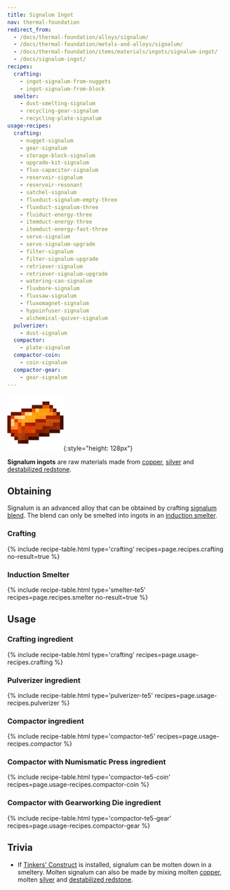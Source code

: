 ```yaml
---
title: Signalum Ingot
nav: thermal-foundation
redirect_from:
  - /docs/thermal-foundation/alloys/signalum/
  - /docs/thermal-foundation/metals-and-alloys/signalum/
  - /docs/thermal-foundation/items/materials/ingots/signalum-ingot/
  - /docs/signalum-ingot/
recipes:
  crafting:
    - ingot-signalum-from-nuggets
    - ingot-signalum-from-block
  smelter:
    - dust-smelting-signalum
    - recycling-gear-signalum
    - recycling-plate-signalum
usage-recipes:
  crafting:
    - nugget-signalum
    - gear-signalum
    - storage-block-signalum
    - upgrade-kit-signalum
    - flux-capacitor-signalum
    - reservoir-signalum
    - reservoir-resonant
    - satchel-signalum
    - fluxduct-signalum-empty-three
    - fluxduct-signalum-three
    - fluiduct-energy-three
    - itemduct-energy-three
    - itemduct-energy-fast-three
    - servo-signalum
    - servo-signalum-upgrade
    - filter-signalum
    - filter-signalum-upgrade
    - retriever-signalum
    - retriever-signalum-upgrade
    - watering-can-signalum
    - fluxbore-signalum
    - fluxsaw-signalum
    - fluxomagnet-signalum
    - hypoinfuser-signalum
    - alchemical-quiver-signalum
  pulverizer:
    - dust-signalum
  compactor:
    - plate-signalum
  compactor-coin:
    - coin-signalum
  compactor-gear:
    - gear-signalum
---
```


![Signalum ingot](/assets/images/thermal-foundation/ingot-signalum.png){:style="height: 128px"}


**Signalum ingots** are raw materials made from [copper](/docs/thermal-foundation/copper-ingot/),
[silver](/docs/thermal-foundation/silver-ingot/) and [destabilized
redstone](/docs/thermal-foundation/destabilized-redstone/).


Obtaining
---------

Signalum is an advanced alloy that can be obtained by crafting [signalum
blend](/docs/thermal-foundation/signalum-blend/). The blend can only be smelted into ingots in an
[induction smelter](/docs/thermal-expansion/induction-smelter/).

### Crafting
{% include recipe-table.html type='crafting' recipes=page.recipes.crafting no-result=true %}

### Induction Smelter
{% include recipe-table.html type='smelter-te5' recipes=page.recipes.smelter no-result=true %}


Usage
-----

### Crafting ingredient
{% include recipe-table.html type='crafting' recipes=page.usage-recipes.crafting %}

### Pulverizer ingredient
{% include recipe-table.html type='pulverizer-te5' recipes=page.usage-recipes.pulverizer %}

### Compactor ingredient
{% include recipe-table.html type='compactor-te5' recipes=page.usage-recipes.compactor %}

### Compactor with Numismatic Press ingredient
{% include recipe-table.html type='compactor-te5-coin' recipes=page.usage-recipes.compactor-coin %}

### Compactor with Gearworking Die ingredient
{% include recipe-table.html type='compactor-te5-gear' recipes=page.usage-recipes.compactor-gear %}


Trivia
------

* If [Tinkers'
  Construct](https://minecraft.curseforge.com/projects/tinkers-construct) is
  installed, signalum can be molten down in a smeltery. Molten signalum can also
  be made by mixing molten [copper](/docs/thermal-foundation/copper-ingot/), molten
  [silver](/docs/thermal-foundation/silver-ingot/) and [destabilized
  redstone](/docs/thermal-foundation/destabilized-redstone/).

